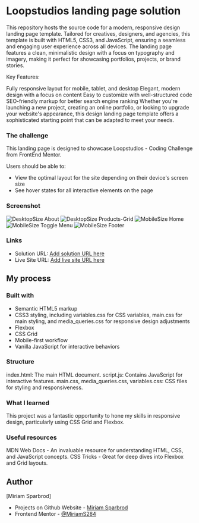 # Loopstudios landing page solution

This repository hosts the source code for a modern, responsive design landing page template. Tailored for creatives, designers, and agencies, this template is built with HTML5, CSS3, and JavaScript, ensuring a seamless and engaging user experience across all devices. The landing page features a clean, minimalistic design with a focus on typography and imagery, making it perfect for showcasing portfolios, projects, or brand stories.

Key Features:

Fully responsive layout for mobile, tablet, and desktop
Elegant, modern design with a focus on content
Easy to customize with well-structured code
SEO-friendly markup for better search engine ranking
Whether you're launching a new project, creating an online portfolio, or looking to upgrade your website's appearance, this design landing page template offers a sophisticated starting point that can be adapted to meet your needs.

### The challenge

This landing page is designed to showcase Loopstudios - Coding Challenge from FrontEnd Mentor.

Users should be able to:

- View the optimal layout for the site depending on their device's screen size
- See hover states for all interactive elements on the page

### Screenshot

![DesktopSize About](./assets/images/screenshots/desktop_about.png)
![DesktopSize Products-Grid](./assets/images/screenshots/desktop_products_grid.png)
![MobileSize Home](./assets/images/screenshots/mobile_screen.png)
![MobileSize Toggle Menu](./assets/images/screenshots/mobile_screen_toggle_menu.png)
![MobileSize Footer](./assets/images/screenshots/mobile_screen_footer.png)

### Links

- Solution URL: [Add solution URL here](https://your-solution-url.com)
- Live Site URL: [Add live site URL here](https://your-live-site-url.com)

## My process

### Built with

- Semantic HTML5 markup
- CSS3 styling, including variables.css for CSS variables, main.css for main styling, and media_queries.css for responsive design adjustments
- Flexbox
- CSS Grid
- Mobile-first workflow
- Vanilla JavaScript for interactive behaviors

### Structure

index.html: The main HTML document.
script.js: Contains JavaScript for interactive features.
main.css, media_queries.css, variables.css: CSS files for styling and responsiveness.

### What I learned

This project was a fantastic opportunity to hone my skills in responsive design, particularly using CSS Grid and Flexbox.

### Useful resources

MDN Web Docs - An invaluable resource for understanding HTML, CSS, and JavaScript concepts.
CSS Tricks - Great for deep dives into Flexbox and Grid layouts.

## Author

[Miriam Sparbrod]

- Projects on Github Website - [Miriam Sparbrod](https://github.com/MiriamS284)
- Frontend Mentor - [@MiriamS284](https://www.frontendmentor.io/profile/MiriamS284)
